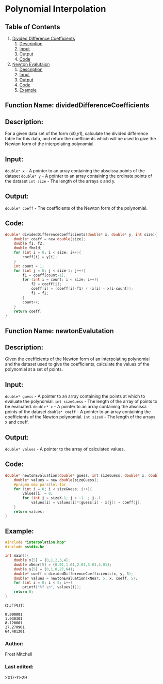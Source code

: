 # Polynomial Interpolation
## Table of Contents
1. [Divided Difference Coefficients](#function-name-dividedDifferenceCoefficients)
    1. [Description](#description)
    2. [Input](#input)
    3. [Output](#output)
    4. [Code](#code)
2. [Newton Evalutaion](#function-name-newtonEvaluation)
    1. [Description](#description-1)
    2. [Input](#input-1)
    3. [Output](#output-1)
    4. [Code](#code-1)
    5. [Example](#example-1)
 
## Function Name: dividedDifferenceCoefficients

## Description:
For a given data set of the form (x0,y1), calculate the divided difference table
for this data, and return the coefficients which will be used to give the Newton
form of the interpolating polynomial.
 
## Input:
`double* x` - A pointer to an array containing the abscissa points of the dataset
`double* y` - A pointer to an array containing the ordinate points of the dataset
`int size` - The length of the arrays x and y.
    
## Output:
`double* coeff` - The coefficients of the Newton form of the polynomial.

## Code:
```c
double* dividedDifferenceCoefficients(double* x, double* y, int size){
    double* coeff = new double[size];
    double f1, f2;
    double fhold;
    for (int i = 0; i < size; i++){
        coeff[i] = y[i];
    }
    int count = 1;
    for (int j = 0; j < size-1; j++){
        f1 = coeff[count-1];
        for (int i = count; i < size; i++){
            f2 = coeff[i];
            coeff[i] = (coeff[i]-f1) / (x[i] - x[i-count]);
            f1 = f2;
        }
        count++;
    }
    return coeff;
}
```


## Function Name: newtonEvalutation

## Description:
Given the coefficients of the Newton form of an interpolating polynomial and the 
dataset used to give the coefficients, calculate the values of the polynomial 
at a set of points.
 
## Input:
`double* guess` - A pointer to an array containing the points at which to evaluate the polynomial.
`int sizeGuess` - The length of the array of points to be evaluated.
`double* x` - A pointer to an array containing the abscissa points of the dataset
`double* coeff` - A pointer to an array containing the coefficients of the Newton polynomial.
`int sizeX` - The length of the arrays x and coeff.
    
## Output:
`double* values` - A pointer to the array of calculated values.

## Code:
```c
double* newtonEvaluation(double* guess, int sizeGuess, double* x, double* coeff, int sizeX){
    double* values = new double[sizeGuess];
    #pragma omp parallel for
    for (int i = 0; i < sizeGuess; i++){
        values[i] = 0;
        for (int j = sizeX-1; j > -1  ; j--)
            values[i] = values[i]*(guess[i] - x[j]) + coeff[j];
    }
    return values;
}
```

## Example:
```c
#include "interpolation.hpp"
#include <stdio.h>

int main(){
    double x[5] = {0,1,2,3,4};
    double xNear[5] = {0.01,1.01,2.01,3.01,4.01};
    double y[5] = {0,1,8,27,64};
    double* coeff = dividedDifferenceCoefficients(x, y, 5);
    double* values = newtonEvaluation(xNear, 5, x, coeff, 5);
    for (int i = 0; i < 5; i++)
        printf("%f \n", values[i]);
    return 0;
}
```
OUTPUT:
```
0.000001
1.030301
8.120601
27.270901
64.481201
```


### Author: 
Frost Mitchell

### Last edited:
2017-11-29
